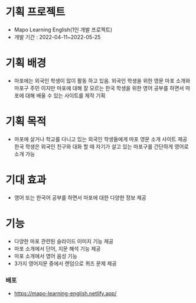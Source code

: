 # 기획 프로젝트

- Mapo Learning English(1인 개발 프로젝트)
- 개발 기간 : 2022-04-11~2022-05-25

# 기획 배경

- 마포에는 외국인 학생이 많이 활동 하고 있음.
  외국인 학생을 위한 영문 마포 소개와 마포구 주민 이지만 마포에 대해 잘 모르는 한국 학생을 위한 영어 공부를 하면서 마포에 대해 배울 수 있는 사이트를 제작 기획

# 기획 목적

- 마포에 살거나 학교를 다니고 있는 외국인 학생들에게 마포 영문 소개 사이트 제공
  한국 학생은 외국인 친구와 대화 할 때 자기가 살고 있는 마포구를 간단하게 영어로 소개 가능

# 기대 효과

- 영어 또는 한국어 공부를 하면서 마포에 대한 다양한 정보 제공

# 기능

- 다양한 마포 관련된 슬라이드 이미지 기능 제공
- 마포 소개에서 단어, 지문 해석 기능 제공
- 마포 소개에서 영어 음성 기능
- 3가지 영어지문 중에서 랜덤으로 퀴즈 문제 제공

### 배포

- https://mapo-learning-english.netlify.app/
